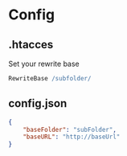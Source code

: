 # Config

## .htacces
Set your rewrite base
```apache
RewriteBase /subfolder/
```

## config.json
```json
{
    "baseFolder": "subFolder",
    "baseURL": "http://baseUrl"
}
```